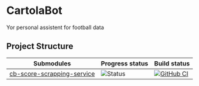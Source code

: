 # CartolaBot
Yor personal assistent for football data

## Project Structure

| Submodules                                                      | Progress status                                                      | Build status                                                                                                                                                                                                                                                                                                                                                                                |
| --------------------------------------------------------------- |  -------------------------------------------------------------------- | -------------------------------------------------------------------------------------------------------------------------------------------------------- | 
| [cb-score-scrapping-service](https://github.com/cartolabot/cb-score-scraping-service) | ![Status](https://img.shields.io/badge/Status-developing-brightgree) | [![GitHub CI](https://github.com/cartolabot/cb-score-scraping-service/actions/workflows/main.yml/badge.svg)](https://github.com/cartolabot/cb-score-scraping-service/actions)
